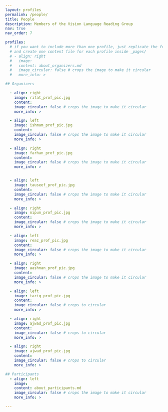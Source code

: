 ```yaml
---
layout: profiles
permalink: /people/
title: People
description: Members of the Vision Language Reading Group
nav: true
nav_order: 7

profiles:
  # if you want to include more than one profile, just replicate the following block
  # and create one content file for each profile inside _pages/
  # - align: right
  #   image:
  #   content: about_organizers.md
  #   image_circular: false # crops the image to make it circular
  #   more_info: >

## Organizers

  - align: right
    image: rifat_prof_pic.jpg
    content: 
    image_circular: false # crops the image to make it circular
    more_info: >

  - align: left
    image: ishmam_prof_pic.jpg
    content: 
    image_circular: false # crops the image to make it circular
    more_info: >

  - align: right
    image: farhan_prof_pic.jpg
    content: 
    image_circular: false # crops the image to make it circular
    more_info: >


  - align: left
    image: tauseef_prof_pic.jpg
    content: 
    image_circular: false # crops the image to make it circular
    more_info: >

  - align: right
    image: nipun_prof_pic.jpg
    content: 
    image_circular: false # crops the image to make it circular
    more_info: >

  - align: left
    image: reaz_prof_pic.jpg
    content:
    image_circular: false # crops the image to make it circular
    more_info: >

  - align: right
    image: aashnan_prof_pic.jpg
    content:
    image_circular: false # crops the image to make it circular
    more_info: >

  - align: left
    image: tariq_prof_pic.jpg
    content:
    image_circular: false # crops to circular
    more_info: >

  - align: right
    image: ajwad_prof_pic.jpg
    content:
    image_circular: false # crops to circular
    more_info: >

  - align: right
    image: ajwad_prof_pic.jpg
    content:
    image_circular: false # crops to circular
    more_info: >

## Participants 
  - align: left
    image: 
    content: about_participants.md
    image_circular: false # crops the image to make it circular
    more_info: >

---
```

